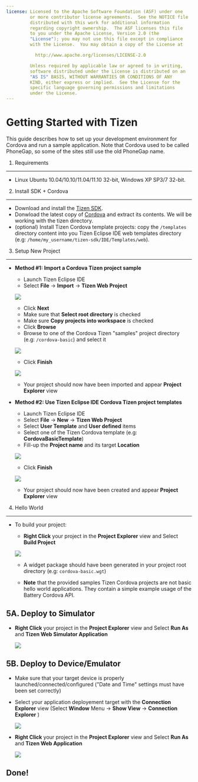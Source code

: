 ```yaml
---
license: Licensed to the Apache Software Foundation (ASF) under one
         or more contributor license agreements.  See the NOTICE file
         distributed with this work for additional information
         regarding copyright ownership.  The ASF licenses this file
         to you under the Apache License, Version 2.0 (the
         "License"); you may not use this file except in compliance
         with the License.  You may obtain a copy of the License at

           http://www.apache.org/licenses/LICENSE-2.0

         Unless required by applicable law or agreed to in writing,
         software distributed under the License is distributed on an
         "AS IS" BASIS, WITHOUT WARRANTIES OR CONDITIONS OF ANY
         KIND, either express or implied.  See the License for the
         specific language governing permissions and limitations
         under the License.
---
```


Getting Started with Tizen
=========================

This guide describes how to set up your development environment for Cordova and run a sample application.  Note that Cordova used to be called PhoneGap, so some of the sites still use the old PhoneGap name.

1. Requirements
---------------

- Linux Ubuntu 10.04/10.10/11.04/11.10 32-bit, Windows XP SP3/7 32-bit.


2. Install SDK + Cordova
-------------------------

- Download and install the [Tizen SDK](https://developer.tizen.org/sdk).
- Donwload the latest copy of [Cordova](http://phonegap.com/download) and extract its contents. We will be working with the tizen directory.
- (optional) Install Tizen Cordova template projects: copy the `/templates` directory content into you Tizen Eclipse IDE web templates directory (e.g: `/home/my_username/tizen-sdk/IDE/Templates/web`).


3. Setup New Project
--------------------

- **Method #1: Import a Cordova Tizen project sample**
    - Launch Tizen Eclipse IDE
    - Select  **File** -> **Import** -> **Tizen Web Project**

    ![](img/guide/platforms/tizen/import_project.png)

    - Click **Next**
    - Make sure that **Select root directory** is checked
    - Make sure **Copy projects into workspace** is checked
    - Click **Browse**
    - Browse to one of the Cordova Tizen "samples" project directory (e.g: `/cordova-basic`) and select it

    ![](img/guide/platforms/tizen/import_widget.png)

    - Click **Finish**

    ![](img/guide/platforms/tizen/project_explorer.png)

    - Your project should now have been imported and appear **Project Explorer** view

- **Method #2: Use Tizen Eclipse IDE Cordova Tizen project templates**
    - Launch Tizen Eclipse IDE
    - Select  **File** -> **New** -> **Tizen Web Project**
    - Select **User Template** and **User defined** items
    - Select one of the Tizen Cordova template (e.g: **CordovaBasicTemplate**)
    - Fill-up the **Project name** and its target **Location**

    ![](img/guide/platforms/tizen/project_template.png)

    - Click **Finish**

    ![](img/guide/platforms/tizen/project_explorer.png)

    - Your project should now have been created and appear **Project Explorer** view


4. Hello World
--------------
- To build your project:

    - **Right Click** your project in the **Project Explorer** view and Select **Build Project**

    ![](img/guide/platforms/tizen/build_project.png)

    - A widget package should have been generated in your project root directory (e.g: `cordova-basic.wgt`)

    - **Note** that the provided samples Tizen Cordova projects are not basic hello world applications. They contain a simple example usage of the Battery Cordova API.


5A. Deploy to Simulator
-----------------------

- **Right Click** your project in the **Project Explorer** view and Select **Run As** and **Tizen Web Simulator Application**

    ![](img/guide/platforms/tizen/runas_web_sim_app.png)

5B. Deploy to Device/Emulator
--------------------

- Make sure that your target device is properly launched/connected/configured ("Date and Time" settings must have been set correctly)
- Select your application deployement target with the **Connection Explorer** view (Select **Window** Menu -> **Show View** -> **Connection Explorer** )

    ![](img/guide/platforms/tizen/connection_explorer.png)

- **Right Click** your project in the **Project Explorer** view and Select **Run As** and **Tizen Web Application**

    ![](img/guide/platforms/tizen/runas_web_app.png)

Done!
-----

